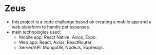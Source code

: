 # Zeus
  * this project is a code challange based on creating a mobile app and a web plataform to handle pet expanses.
  * main technologies used:
    - Mobile app: React Native, Axios, Expo.
    - Web app: React, Axios, ReactRouter.
    - Server/API: MongoDB, NodeJs, Expressjs.
